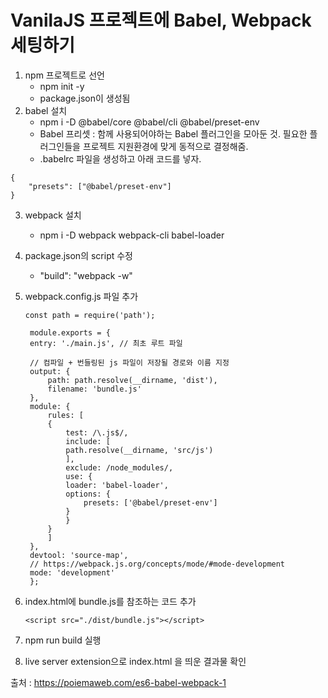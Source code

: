# VanilaJS 프로젝트에 Babel, Webpack 세팅하기

1. npm 프로젝트로 선언
   - npm init -y
   - package.json이 생성됨
2. babel 설치
   - npm i -D @babel/core @babel/cli @babel/preset-env
   - Babel 프리셋 : 함께 사용되어야하는 Babel 플러그인을 모아둔 것. 필요한 플러그인들을 프로젝트 지원환경에 맞게 동적으로 결정해줌.
   - .babelrc 파일을 생성하고 아래 코드를 넣자.

```
{
    "presets": ["@babel/preset-env"]
}
```

3. webpack 설치
   - npm i -D webpack webpack-cli babel-loader
4. package.json의 script 수정
   - "build": "webpack -w"
5. webpack.config.js 파일 추가

   ```
   const path = require('path');

    module.exports = {
    entry: './main.js', // 최초 루트 파일

    // 컴파일 + 번들링된 js 파일이 저장될 경로와 이름 지정
    output: {
        path: path.resolve(__dirname, 'dist'),
        filename: 'bundle.js'
    },
    module: {
        rules: [
        {
            test: /\.js$/,
            include: [
            path.resolve(__dirname, 'src/js')
            ],
            exclude: /node_modules/,
            use: {
            loader: 'babel-loader',
            options: {
                presets: ['@babel/preset-env']
            }
            }
        }
        ]
    },
    devtool: 'source-map',
    // https://webpack.js.org/concepts/mode/#mode-development
    mode: 'development'
    };
   ```

6. index.html에 bundle.js를 참조하는 코드 추가
   ```
   <script src="./dist/bundle.js"></script>
   ```
7. npm run build 실행
8. live server extension으로 index.html 을 띄운 결과물 확인

출처 : https://poiemaweb.com/es6-babel-webpack-1
